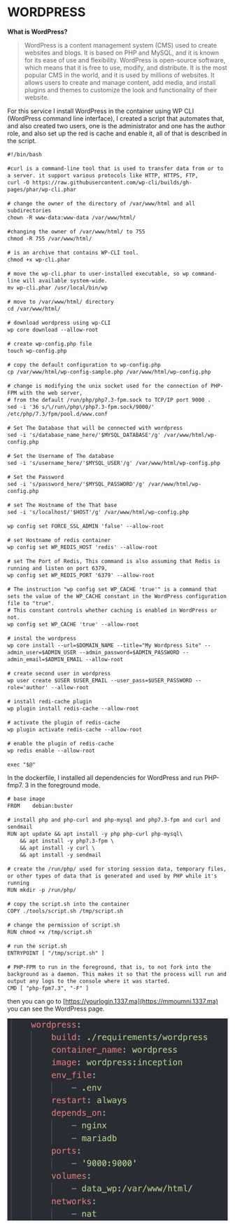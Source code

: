 # WORDPRESS

**What is WordPress?**

> WordPress is a content management system (CMS) used to create websites and blogs. It is based on PHP and MySQL, and it is known for its ease of use and flexibility. WordPress is open-source software, which means that it is free to use, modify, and distribute. It is the most popular CMS in the world, and it is used by millions of websites. It allows users to create and manage content, add media, and install plugins and themes to customize the look and functionality of their website.
> 

For this service I install WordPress in the container using WP CLI (WordPress command line interface), I created a script that automates that, and also created two users, one is the administrator and one has the author role, and also set up the red is cache and enable it, all of that is described in the script.

```
#!/bin/bash

#curl is a command-line tool that is used to transfer data from or to a server. it support various protocols like HTTP, HTTPS, FTP,
curl -O https://raw.githubusercontent.com/wp-cli/builds/gh-pages/phar/wp-cli.phar  

# change the owner of the directory of /var/www/html and all subdirectories
chown -R www-data:www-data /var/www/html/

#changing the owner of /var/www/html/ to 755 
chmod -R 755 /var/www/html/ 

# is an archive that contains WP-CLI tool.
chmod +x wp-cli.phar

# move the wp-cli.phar to user-installed executable, so wp command-line will available system-wide.
mv wp-cli.phar /usr/local/bin/wp

# move to /var/www/html/ directory
cd /var/www/html/

# download wordpress using wp-CLI 
wp core download --allow-root

# create wp-config.php file
touch wp-config.php

# copy the default configuration to wp-config.php
cp /var/www/html/wp-config-sample.php /var/www/html/wp-config.php

# change is modifying the unix socket used for the connection of PHP-FPM with the web server,
# from the default /run/php/php7.3-fpm.sock to TCP/IP port 9000 .
sed -i '36 s/\/run\/php\/php7.3-fpm.sock/9000/' /etc/php/7.3/fpm/pool.d/www.conf

# Set The Database that will be connected with wordpress
sed -i 's/database_name_here/'$MYSQL_DATABASE'/g' /var/www/html/wp-config.php

# Set the Username of The database
sed -i 's/username_here/'$MYSQL_USER'/g' /var/www/html/wp-config.php

# Set the Password
sed -i 's/password_here/'$MYSQL_PASSWORD'/g' /var/www/html/wp-config.php

# set The Hostname of the That base
sed -i 's/localhost/'$HOST'/g' /var/www/html/wp-config.php

wp config set FORCE_SSL_ADMIN 'false' --allow-root

# set Hostname of redis container
wp config set WP_REDIS_HOST 'redis' --allow-root

# set The Port of Redis, This command is also assuming that Redis is running and listen on port 6379,
wp config set WP_REDIS_PORT '6379' --allow-root

# The instruction "wp config set WP_CACHE 'true'" is a command that sets the value of the WP_CACHE constant in the WordPress configuration file to "true".
# This constant controls whether caching is enabled in WordPress or not.
wp config set WP_CACHE 'true' --allow-root

# instal the wordpress
wp core install --url=$DOMAIN_NAME --title="My Wordpress Site" --admin_user=$ADMIN_USER --admin_password=$ADMIN_PASSWORD --admin_email=$ADMIN_EMAIL --allow-root

# create second user in wordpress
wp user create $USER $USER_EMAIL --user_pass=$USER_PASSWORD --role='author' --allow-root

# install redi-cache plugin
wp plugin install redis-cache --allow-root

# activate the plugin of redis-cache
wp plugin activate redis-cache --allow-root 

# enable the plugin of redis-cache 
wp redis enable --allow-root

exec "$@"
```

In the dockerfile, I installed all dependencies for WordPress and run PHP-fmp7. 3 in the foreground mode.

```docker
# base image
FROM    debian:buster

# install php and php-curl and php-mysql and php7.3-fpm and curl and sendmail
RUN apt update && apt install -y php php-curl php-mysql\
    && apt install -y php7.3-fpm \
    && apt install -y curl \
    && apt install -y sendmail

# create the /run/php/ used for storing session data, temporary files, or other types of data that is generated and used by PHP while it's running
RUN mkdir -p /run/php/

# copy the script.sh into the container
COPY ./tools/script.sh /tmp/script.sh

# change the permission of script.sh
RUN chmod +x /tmp/script.sh

# run the script.sh
ENTRYPOINT [ "/tmp/script.sh" ]

# PHP-FPM to run in the foreground, that is, to not fork into the background as a daemon. This makes it so that the process will run and output any logs to the console where it was started.
CMD [ "php-fpm7.3", "-F" ]
```

then you can go to [https://yourlogin.1337.ma](https://mmoumni.1337.ma) you can see the WordPress page.

![Screen Shot 2023-01-14 at 9.31.25 PM.png](WORDPRESS%200d6cceabe3d04d04958a909587888df7/Screen_Shot_2023-01-14_at_9.31.25_PM.png)